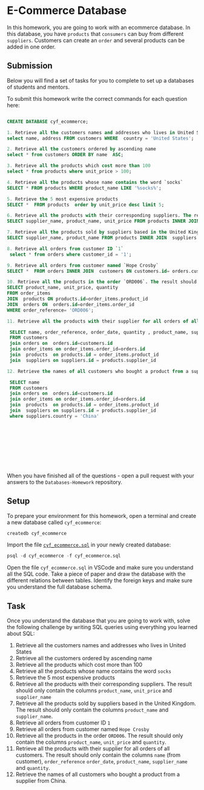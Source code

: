 # E-Commerce Database

In this homework, you are going to work with an ecommerce database. In this database, you have `products` that `consumers` can buy from different `suppliers`. Customers can create an `order` and several products can be added in one order.

## Submission

Below you will find a set of tasks for you to complete to set up a databases of students and mentors.

To submit this homework write the correct commands for each question here:

```sql

CREATE DATABASE cyf_ecommerce;

1. Retrieve all the customers names and addresses who lives in United States
select name, address FROM customers WHERE  country = 'United States';

2. Retrieve all the customers ordered by ascending name
select * from customers ORDER BY name  ASC;

3. Retrieve all the products which cost more than 100
select * from products where unit_price > 100;

4. Retrieve all the products whose name contains the word `socks`
SELECT * FROM products WHERE product_name LIKE '%socks%';

5. Retrieve the 5 most expensive products
SELECT *  FROM products  order by unit_price desc limit 5;

6. Retrieve all the products with their corresponding suppliers. The result should only contain the columns `product_name`, `unit_price` and `supplier_name`
SELECT supplier_name, product_name, unit_price FROM products INNER JOIN  suppliers ON suppliers.id=products.supplier_id;

7. Retrieve all the products sold by suppliers based in the United Kingdom. The result should only contain the columns `product_name` and `supplier_name`.
SELECT supplier_name, product_name FROM products INNER JOIN  suppliers ON suppliers.id=products.supplier_id WHERE country = 'United Kingdom' ;

8. Retrieve all orders from customer ID `1`
 select * from orders where customer_id = '1';

9. Retrieve all orders from customer named `Hope Crosby`
SELECT *  FROM orders INNER JOIN  customers ON customers.id= orders.customer_id WHERE name = 'Hope Crosby';

10. Retrieve all the products in the order `ORD006`. The result should only contain the columns `product_name`, `unit_price` and `quantity`.
SELECT product_name, unit_price, quantity 
FROM order_items 
JOIN  products ON products.id=order_items.product_id 
JOIN  orders ON  orders.id=order_items.order_id 
WHERE order_reference= 'ORD006';

11. Retrieve all the products with their supplier for all orders of all customers. The result should only contain the columns `name` (from customer), `order_reference` `order_date`, `product_name`, `supplier_name` and `quantity`.

 SELECT name, order_reference, order_date, quantity , product_name, supplier_name 
 FROM customers 
 join orders on  orders.id=customers.id 
 join order_items on order_items.order_id=orders.id
 join  products  on products.id = order_items.product_id 
 join  suppliers on suppliers.id = products.supplier_id 

12. Retrieve the names of all customers who bought a product from a supplier from China.

 SELECT name 
 FROM customers 
 join orders on  orders.id=customers.id 
 join order_items on order_items.order_id=orders.id
 join  products  on products.id = order_items.product_id 
 join  suppliers on suppliers.id = products.supplier_id 
 where suppliers.country = 'China'











```

When you have finished all of the questions - open a pull request with your answers to the `Databases-Homework` repository.

## Setup

To prepare your environment for this homework, open a terminal and create a new database called `cyf_ecommerce`:

```sql
createdb cyf_ecommerce
```

Import the file [`cyf_ecommerce.sql`](./cyf_ecommerce.sql) in your newly created database:

```sql
psql -d cyf_ecommerce -f cyf_ecommerce.sql
```

Open the file `cyf_ecommerce.sql` in VSCode and make sure you understand all the SQL code. Take a piece of paper and draw the database with the different relations between tables. Identify the foreign keys and make sure you understand the full database schema.

## Task

Once you understand the database that you are going to work with, solve the following challenge by writing SQL queries using everything you learned about SQL:

1. Retrieve all the customers names and addresses who lives in United States
2. Retrieve all the customers ordered by ascending name
3. Retrieve all the products which cost more than 100
4. Retrieve all the products whose name contains the word `socks`
5. Retrieve the 5 most expensive products
6. Retrieve all the products with their corresponding suppliers. The result should only contain the columns `product_name`, `unit_price` and `supplier_name`
7. Retrieve all the products sold by suppliers based in the United Kingdom. The result should only contain the columns `product_name` and `supplier_name`.
8. Retrieve all orders from customer ID `1`
9. Retrieve all orders from customer named `Hope Crosby`
10. Retrieve all the products in the order `ORD006`. The result should only contain the columns `product_name`, `unit_price` and `quantity`.
11. Retrieve all the products with their supplier for all orders of all customers. The result should only contain the columns `name` (from customer), `order_reference` `order_date`, `product_name`, `supplier_name` and `quantity`.
12. Retrieve the names of all customers who bought a product from a supplier from China.
